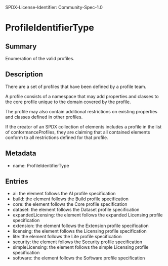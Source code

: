 SPDX-License-Identifier: Community-Spec-1.0

# ProfileIdentifierType

## Summary

Enumeration of the valid profiles.

## Description

There are a set of profiles that have been defined by a profile team.

A profile consists of a namespace that may add properties and classes to the
core profile unique to the domain covered by the profile.

The profile may also contain additional restrictions on existing properties and
classes defined in other profiles.

If the creator of an SPDX collection of elements includes a profile in the list
of conformanceProfiles, they are claiming that all contained elements conform
to all restrictions defined for that profile.

## Metadata

- name: ProfileIdentifierType

## Entries

- ai: the element follows the AI profile specification
- build: the element follows the Build profile specification
- core: the element follows the Core profile specification
- dataset: the element follows the Dataset profile specification
- expandedLicensing: the element follows the expanded Licensing profile
  specification
- extension: the element follows the Extension profile specification
- licensing: the element follows the Licensing profile specification
- lite: the element follows the Lite profile specification
- security: the element follows the Security profile specification
- simpleLicensing: the element follows the simple Licensing profile
  specification
- software: the element follows the Software profile specification
